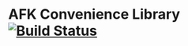 # AFK Convenience Library [![Build Status](https://travis-ci.org/dillonhuff/afk.png?branch=master)](https://travis-ci.org/dillonhuff/afk)


